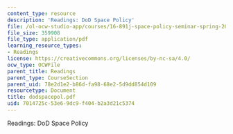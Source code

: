 ```yaml
---
content_type: resource
description: 'Readings: DoD Space Policy'
file: /ol-ocw-studio-app/courses/16-891j-space-policy-seminar-spring-2003/7014725c53e69dc9f404b2a3d21c5374_dodspacepol.pdf
file_size: 359908
file_type: application/pdf
learning_resource_types:
- Readings
license: https://creativecommons.org/licenses/by-nc-sa/4.0/
ocw_type: OCWFile
parent_title: Readings
parent_type: CourseSection
parent_uid: 78e2d1e2-b86d-fa98-68e2-5d9dd854d109
resourcetype: Document
title: dodspacepol.pdf
uid: 7014725c-53e6-9dc9-f404-b2a3d21c5374
---
```

Readings: DoD Space Policy